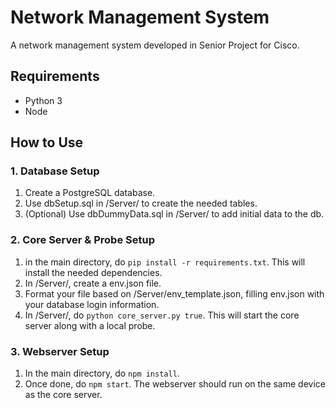 # Network Management System

A network management system developed in Senior Project for Cisco.

## Requirements
- Python 3
- Node

## How to Use

### 1. Database Setup
1. Create a PostgreSQL database.
2. Use dbSetup.sql in /Server/ to create the needed tables.
3. (Optional) Use dbDummyData.sql in /Server/ to add initial data to the db.

### 2. Core Server & Probe Setup
1. in the main directory, do ```pip install -r requirements.txt```. This will install the needed dependencies.
2. In /Server/, create a env.json file.
3. Format your file based on /Server/env_template.json, filling env.json with your database login information.
4. In /Server/, do ```python core_server.py true```. This will start the core server along with a local probe.

### 3. Webserver Setup
1. In the main directory, do ```npm install```.
2. Once done, do ```npm start```. The webserver should run on the same device as the core server.